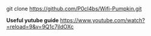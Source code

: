 git clone https://github.com/P0cl4bs/Wifi-Pumpkin.git

**Useful yutube guide**
https://www.youtube.com/watch?=reload=9&v=9Q1c7jldOXc

